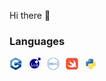 Hi there 👋
 
### Languages
 
<img align="left" alt="C++" width="20px" style="padding-right:10px;" src="https://raw.githubusercontent.com/devicons/devicon/master/icons/cplusplus/cplusplus-original.svg" />
 
<img align="left" alt="Lua" width="20px" style="padding-right:10px;" src="https://raw.githubusercontent.com/devicons/devicon/master/icons/lua/lua-original.svg" />
 
<img align="left" alt="Objective-C" width="20px" style="padding-right:10px;" src="https://raw.githubusercontent.com/devicons/devicon/master/icons/objectivec/objectivec-plain.svg" />
 
<img align="left" alt="Swift" width="20px" style="padding-right:10px;" src="https://raw.githubusercontent.com/devicons/devicon/master/icons/swift/swift-original.svg" />
 
<img align="left" alt="Python" width="20px" style="padding-right:10px;" src="https://raw.githubusercontent.com/devicons/devicon/master/icons/python/python-original.svg" />
